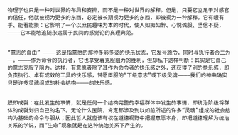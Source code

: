     物理学也只是一种对世界的布局和安排，而不是一种对世界的解释。但是，只要它立足于对感官的信任，他就被视为更多的东西，必定被长期视为更多的东西，即被视为一种解释。它有眼有手、能看能摸：它影响了一个以庶民趣味为本的时代，使人如痴如醉、心悦诚服、坚信不疑，————它本能地追随永远属于民间的感觉论的真理典范。


    “意志的自由” ————这是指意愿的那种多彩多姿的快乐状态，它发号施令，同时与执行者合二为一，————作为命令的执行者，它也享受着克服阻力的胜利，但却私下这样判断：其实是它自己的意志克服了阻力。这样，有意愿者除了其作为命令者的快乐感之外，还获得了别的快乐感，即负责执行、卓有成效的工具的快乐感，甘愿臣服的“下级意志”或下级灵魂————我们的神曲确实只是许多灵魂组成的社会结构————的快乐感。


    朕即成就：在此发生的事情，就是任何一个结构完整的幸福群体中发生的事情，即统治阶级将群体的成就划归自己的名下。无论什么医院，肯定都涉及到以如前所述的许多“灵魂”组成的社会结构为基础的命令与服从；因此哲人就应该有权在道德视野中把握意愿本身，即把道德理解为统治关系的学说，而“生命”现象就是在这种统治关系下产生的。
